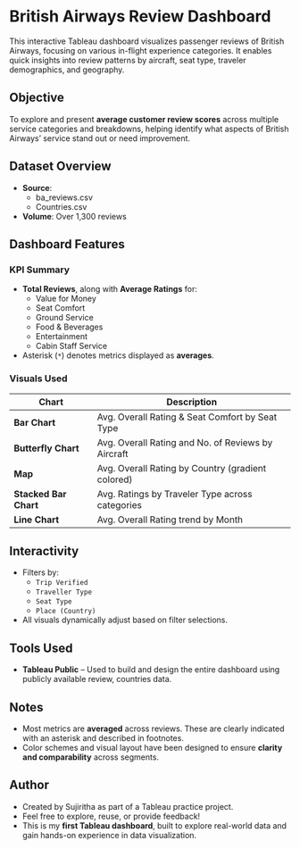 # British Airways Review Dashboard

This interactive Tableau dashboard visualizes passenger reviews of British Airways, focusing on various in-flight experience categories. It enables quick insights into review patterns by aircraft, seat type, traveler demographics, and geography.


## Objective

To explore and present **average customer review scores** across multiple service categories and breakdowns, helping identify what aspects of British Airways’ service stand out or need improvement.


## Dataset Overview

- **Source**: 
  - ba_reviews.csv
  - Countries.csv
- **Volume**: Over 1,300 reviews

## Dashboard Features

### KPI Summary
- **Total Reviews**, along with **Average Ratings** for:
  - Value for Money
  - Seat Comfort
  - Ground Service
  - Food & Beverages
  - Entertainment
  - Cabin Staff Service  
- Asterisk (`*`) denotes metrics displayed as **averages**.

### Visuals Used 

| Chart | Description |
|-------|-------------|
| **Bar Chart** | Avg. Overall Rating & Seat Comfort by Seat Type |
| **Butterfly Chart** | Avg. Overall Rating and No. of Reviews by Aircraft |
| **Map** | Avg. Overall Rating by Country (gradient colored) |
| **Stacked Bar Chart** | Avg. Ratings by Traveler Type across categories |
| **Line Chart** | Avg. Overall Rating trend by Month |


## Interactivity

- Filters by:
  - `Trip Verified`
  - `Traveller Type`
  - `Seat Type`
  - `Place (Country)`
- All visuals dynamically adjust based on filter selections.


## Tools Used

- **Tableau Public** – Used to build and design the entire dashboard using publicly available review, countries data.


## Notes

- Most metrics are **averaged** across reviews. These are clearly indicated with an asterisk and described in footnotes.
- Color schemes and visual layout have been designed to ensure **clarity and comparability** across segments.


## Author

- Created by Sujiritha as part of a Tableau practice project.  
- Feel free to explore, reuse, or provide feedback!
- This is my **first Tableau dashboard**, built to explore real-world data and gain hands-on experience in data visualization.



